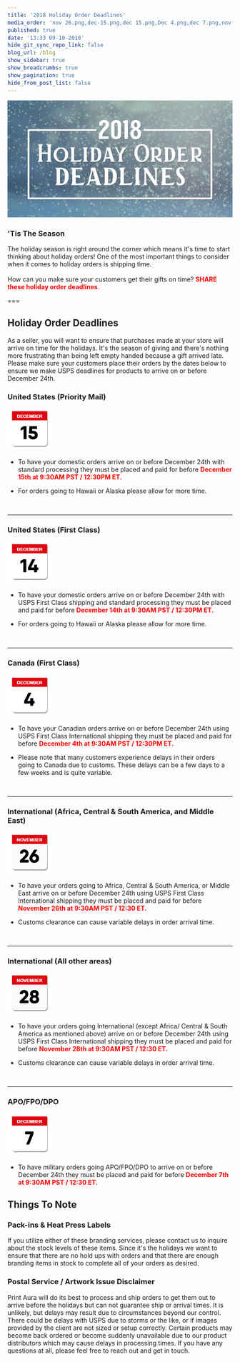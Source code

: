 ```yaml
---
title: '2018 Holiday Order Deadlines'
media_order: 'nov 26.png,dec-15.png,dec 15.png,Dec 4.png,dec 7.png,nov 28.png,2018 holiday order deadlines.jpg,2018 holiday order deadlines.jpg'
published: true
date: '13:33 09-10-2018'
hide_git_sync_repo_link: false
blog_url: /blog
show_sidebar: true
show_breadcrumbs: true
show_pagination: true
hide_from_post_list: false
---
```


![](2018%20holiday%20order%20deadlines.jpg)

### 'Tis The Season

The holiday season is right around the corner which means it's time to start thinking about holiday orders! One of the most important things to consider when it comes to holiday orders is shipping time.
<br><br>
How can you make sure your customers get their gifts on time? <span style="color:red">**SHARE these holiday order deadlines**.</span>

===

## Holiday Order Deadlines

As a seller, you will want to ensure that purchases made at your store will arrive on time for the holidays. It's the season of giving and there's nothing more frustrating than being left empty handed because a gift arrived late. Please make sure your customers place their orders by the dates below to ensure we make USPS deadlines for products to arrive on or before December 24th.

### United States (Priority Mail)
![](dec-15.png)<br>

* To have your domestic orders arrive on or before December 24th with standard processing they must be placed and paid for before <span style="color:red">**December 15th at 9:30AM PST / 12:30PM ET.** </span>

* For orders going to Hawaii or Alaska please allow for more time.

<br>

----------------------------------------------------------------

### United States (First Class)

![](dec%2015.png)<br>

* To have your domestic orders arrive on or before December 24th with USPS First Class shipping and standard processing they must be placed and paid for before <span style="color:red">**December 14th at 9:30AM PST / 12:30PM ET.**</span>

* For orders going to Hawaii or Alaska please allow for more time.

<br>

----------------------------------------------------------------

### Canada (First Class)
![](Dec%204.png)<br>

* To have your Canadian orders arrive on or before December 24th using USPS First Class International shipping they must be placed and paid for before <span style="color:red">**December 4th at 9:30AM PST / 12:30PM ET.**</span>

* Please note that many customers experience delays in their orders going to Canada due to customs. These delays can be a few days to 
a few weeks and is quite variable.

<br>

----------------------------------------------------------------

### International (Africa, Central & South America, and Middle East)

![](nov%2026.png)<br>

* To have your orders going to Africa, Central & South America, or Middle East arrive on or before December 24th using USPS First Class International shipping they must be placed and paid for before <span style="color:red">**November 26th at 9:30AM PST / 12:30 ET.**</span>

* Customs clearance can cause variable delays in order arrival time.

<br>

----------------------------------------------------------------
 
### International (All other areas)

![](nov%2028.png)<br>

* To have your orders going International (except Africa/ Central & South America as mentioned above) arrive on or before December 
24th using USPS First Class International shipping they must be placed and paid for before <span style="color:red">**November 28th at 9:30AM PST / 12:30 ET.**</span>

* Customs clearance can cause variable delays in order arrival time.

<br>

----------------------------------------------------------------

### APO/FPO/DPO

![](dec%207.png)<br>

* To have military orders going APO/FPO/DPO to arrive on or before December 24th they must be placed and paid for before <span style="color:red">**December 7th at 9:30AM PST / 12:30 ET.** </span>
 
## Things To Note

### Pack-ins & Heat Press Labels

If you utilize either of these branding services, please contact us to inquire about the stock levels of these items. Since it's the holidays we want to ensure that there are no hold ups with orders and that there are enough branding items in stock to complete all of your orders as desired. 

### Postal Service / Artwork Issue Disclaimer

Print Aura will do its best to process and ship orders to get them out to arrive before the holidays but can not guarantee ship or arrival times. It is unlikely, but delays may result due to circumstances beyond our control. There could be delays with USPS due to storms or the like, or if images provided by the client are not sized or setup correctly. Certain products may become back ordered or become suddenly unavailable due to our product distributors which may cause delays in processing times. If you have any questions at all, please feel free to reach out and get in touch. 

